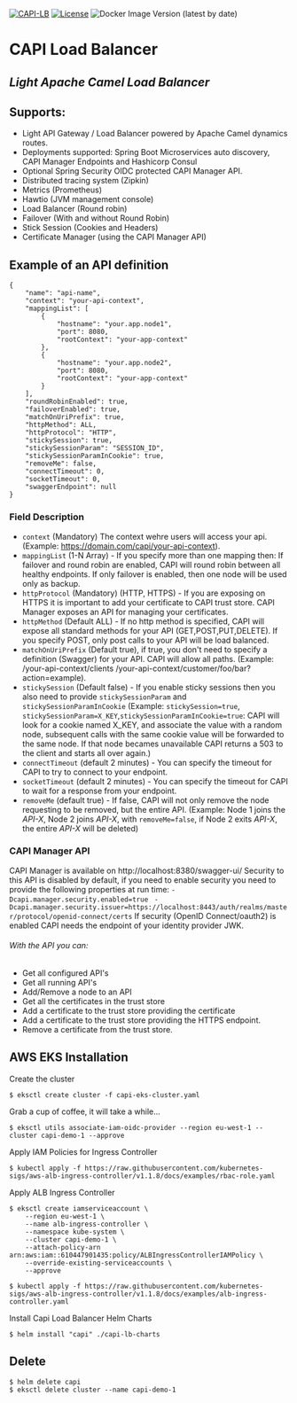 [![CAPI-LB](https://github.com/rodrigoserracoelho/capi-lb/actions/workflows/main.yml/badge.svg)](https://github.com/rodrigoserracoelho/capi-lb/actions/workflows/main.yml)
[![License](https://img.shields.io/badge/License-Apache%202.0-blue.svg)](https://opensource.org/licenses/Apache-2.0)
![Docker Image Version (latest by date)](https://img.shields.io/docker/v/surisoft/capi-lb)


# CAPI Load Balancer
## _Light Apache Camel Load Balancer_

## Supports:
* Light API Gateway / Load Balancer powered by Apache Camel dynamics routes.
* Deployments supported: Spring Boot Microservices auto discovery, CAPI Manager Endpoints and Hashicorp Consul
* Optional Spring Security OIDC protected CAPI Manager API.
* Distributed tracing system (Zipkin)
* Metrics (Prometheus)
* Hawtio (JVM management console)
* Load Balancer (Round robin)
* Failover (With and without Round Robin)
* Stick Session (Cookies and Headers)
* Certificate Manager (using the CAPI Manager API)

## Example of an API definition

    {
        "name": "api-name",
    	"context": "your-api-context",
    	"mappingList": [
    		{
    		    "hostname": "your.app.node1",
    		    "port": 8080,
    		    "rootContext": "your-app-context" 
    		},
    		{
    		    "hostname": "your.app.node2",
    		    "port": 8080,
    		    "rootContext": "your-app-context" 
    		}
    	],
    	"roundRobinEnabled": true,
    	"failoverEnabled": true,
    	"matchOnUriPrefix": true,
    	"httpMethod": ALL,
    	"httpProtocol": "HTTP",
    	"stickySession": true,
    	"stickySessionParam": "SESSION_ID",
    	"stickySessionParamInCookie": true,
    	"removeMe": false,
    	"connectTimeout": 0,
    	"socketTimeout": 0,
    	"swaggerEndpoint": null
    }
### Field Description

* ```context``` (Mandatory) The context wehre users will access your api. (Example: https://domain.com/capi/your-api-context).
* ```mappingList``` (1-N Array) - If you specify more than one mapping then: If failover and round robin are enabled, CAPI will round robin between all healthy endpoints. If only failover is enabled, then one node will be used only as backup.
* ```httpProtocol``` (Mandatory) (HTTP, HTTPS) - If you are exposing on HTTPS it is important to add your certificate to CAPI trust store. CAPI Manager exposes an API for managing your certificates.
* ```httpMethod``` (Default ALL) - If no http method is specified, CAPI will expose all standard methods for your API (GET,POST,PUT,DELETE). If you specify POST, only post calls to your API will be load balanced.
* ```matchOnUriPrefix``` (Default true), if true, you don't need to specify a definition (Swagger) for your API. CAPI will allow all paths. (Example: /your-api-context/clients /your-api-context/customer/foo/bar?action=example).
* ```stickySession``` (Default false) - If you enable sticky sessions then you also need to provide ```stickySessionParam``` and ```stickySessionParamInCookie``` (Example: ```stickySession=true```, ```stickySessionParam=X_KEY```,```stickySessionParamInCookie=true```: CAPI will look for a cookie named X_KEY, and associate the value with a random node, subsequent calls with the same cookie value will be forwarded to the same node. If that node becames unavailable CAPI returns a 503 to the client and starts all over again.)
* ```connectTimeout``` (default 2 minutes) - You can specify the timeout for CAPI to try to connect to your endpoint.
* ```socketTimeout``` (default 2 minutes) - You can specify the timeout for CAPI to wait for a response from your endpoint.
* ```removeMe``` (default true) - If false, CAPI will not only remove the node requesting to be removed, but the entire API. (Example: Node 1 joins the _API-X_, Node 2 joins _API-X_, with ```removeMe=false```, if Node 2 exits _API-X_, the entire _API-X_ will be deleted)

### CAPI Manager API
CAPI Manager is available on http://localhost:8380/swagger-ui/
Security to this API is disabled by default, if you need to enable security you need to provide the following properties at run time:
```-Dcapi.manager.security.enabled=true ```
```-Dcapi.manager.security.issuer=https://localhost:8443/auth/realms/master/protocol/openid-connect/certs```
If security (OpenID Connect/oauth2) is enabled CAPI needs the endpoint of your identity provider JWK.
###### With the API you can:
* Get all configured API's
* Get all running API's
* Add/Remove a node to an API
* Get all the certificates in the trust store
* Add a certificate to the trust store providing the certificate
* Add a certificate to the trust store providing the HTTPS endpoint.
* Remove a certificate from the trust store.

## AWS EKS Installation
Create the cluster
```
$ eksctl create cluster -f capi-eks-cluster.yaml 
```
Grab a cup of coffee, it will take a while...
```
$ eksctl utils associate-iam-oidc-provider --region eu-west-1 --cluster capi-demo-1 --approve
```
Apply IAM Policies for Ingress Controller
```
$ kubectl apply -f https://raw.githubusercontent.com/kubernetes-sigs/aws-alb-ingress-controller/v1.1.8/docs/examples/rbac-role.yaml
```
Apply ALB Ingress Controller
```
$ eksctl create iamserviceaccount \
    --region eu-west-1 \
    --name alb-ingress-controller \
    --namespace kube-system \
    --cluster capi-demo-1 \
    --attach-policy-arn arn:aws:iam::610447901435:policy/ALBIngressControllerIAMPolicy \
    --override-existing-serviceaccounts \
    --approve

$ kubectl apply -f https://raw.githubusercontent.com/kubernetes-sigs/aws-alb-ingress-controller/v1.1.8/docs/examples/alb-ingress-controller.yaml
```
Install Capi Load Balancer Helm Charts
```
$ helm install "capi" ./capi-lb-charts
```

## Delete
```
$ helm delete capi
$ eksctl delete cluster --name capi-demo-1
```

 